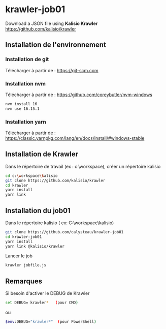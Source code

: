 # krawler-job01

Download a JSON file using __Kalisio Krawler__ https://github.com/kalisio/krawler

## Installation de l'environnement

### Installation de git
Télécharger à partir de : https://git-scm.com

### Installation nvm
Télécharger à partir de : https://github.com/coreybutler/nvm-windows

```bash
nvm install 16
nvm use 16.15.1
```

### Installation yarn
Télécharger à partir de : https://classic.yarnpkg.com/lang/en/docs/install/#windows-stable

## Installation de Krawler
Dans le répertoire de travail (ex : c:\workspace), créer un répertoire kalisio

```bash
cd c:\workspace\kalisio
git clone https://github.com/kalisio/krawler
cd krawler
yarn install
yarn link
```

## Installation du job01
Dans le répertoire kalisio ( ex: C:\workspace\kalisio)

```bash
git clone https://github.com/calysteau/krawler-job01
cd krawler-job01
yarn install
yarn link @kalisio/krawler
```

Lancer le job
```bash
krawler jobfile.js
```

## Remarques

Si besoin d'activer le DEBUG de Krawler

```bash
set DEBUG= krawler*   (pour CMD)
```
ou 
```bash
$env:DEBUG="krawler*"  (pour PowerShell)
```
